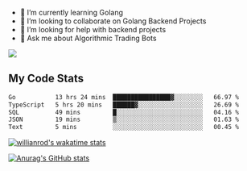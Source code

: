 
- 🌱 I’m currently learning Golang
- 👯 I’m looking to collaborate on Golang Backend Projects
- 🤔 I’m looking for help with backend projects
- 💬 Ask me about Algorithmic Trading Bots

![](https://github-profile-trophy.vercel.app/?username=kevinbarrero)

## My Code Stats

<!--START_SECTION:waka-->

```txt
Go           13 hrs 24 mins  ████████████████▓░░░░░░░░   66.97 %
TypeScript   5 hrs 20 mins   ██████▓░░░░░░░░░░░░░░░░░░   26.69 %
SQL          49 mins         █░░░░░░░░░░░░░░░░░░░░░░░░   04.16 %
JSON         19 mins         ▒░░░░░░░░░░░░░░░░░░░░░░░░   01.63 %
Text         5 mins          ░░░░░░░░░░░░░░░░░░░░░░░░░   00.45 %
```

<!--END_SECTION:waka-->

[![willianrod's wakatime stats](https://github-readme-stats.vercel.app/api/wakatime?username=holdandup&layout=compact&theme=react&custom_title=Wakatime%20All%20Time%20Stats&langs_count=8)](https://github.com/anuraghazra/github-readme-stats)

[![Anurag's GitHub stats](https://github-readme-stats.vercel.app/api?username=Kevinbarrero)](https://github.com/anuraghazra/github-readme-stats)




